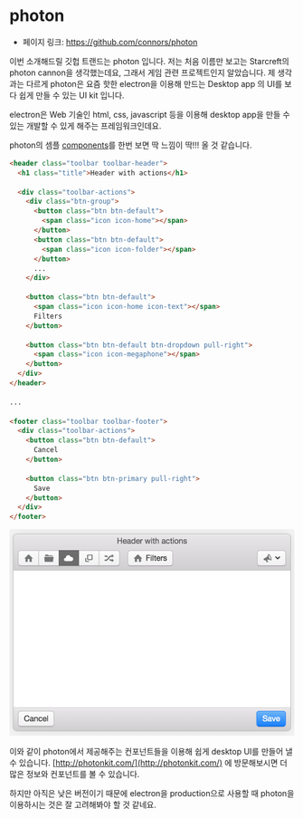# photon

- 페이지 링크: https://github.com/connors/photon

이번 소개해드릴 깃헙 트랜드는 photon 입니다. 저는 처음 이름만 보고는 Starcreft의 photon cannon을 생각했는데요, 그래서 게임 관련 프로젝트인지 알았습니다. 제 생각과는 다르게 photon은 요즘 핫한 electron을 이용해 만드는 Desktop app 의 UI를 보다 쉽게 만들 수 있는 UI kit 입니다.

electron은 Web 기술인 html, css, javascript 등을 이용해 desktop app을 만들 수 있는 개발할 수 있게 해주는 프레임워크인데요.

photon의 셈플 [components](http://photonkit.com/components/)를 한번 보면 딱 느낌이 딱!!! 올 것 같습니다.

``` html
<header class="toolbar toolbar-header">
  <h1 class="title">Header with actions</h1>

  <div class="toolbar-actions">
    <div class="btn-group">
      <button class="btn btn-default">
        <span class="icon icon-home"></span>
      </button>
      <button class="btn btn-default">
        <span class="icon icon-folder"></span>
      </button>
      ...
    </div>

    <button class="btn btn-default">
      <span class="icon icon-home icon-text"></span>
      Filters
    </button>

    <button class="btn btn-default btn-dropdown pull-right">
      <span class="icon icon-megaphone"></span>
    </button>
  </div>
</header>

...

<footer class="toolbar toolbar-footer">
  <div class="toolbar-actions">
    <button class="btn btn-default">
      Cancel
    </button>

    <button class="btn btn-primary pull-right">
      Save
    </button>
  </div>
</footer>
```

![이미지](../img/022-08.png)

이와 같이 photon에서 제공해주는 컨포넌트들을 이용해 쉽게 desktop UI를 만들어 낼 수 있습니다. [http://photonkit.com/](http://photonkit.com/) 에 방문해보시면 더 많은 정보와 컨포넌트를 볼 수 있습니다.

하지만 아직은 낮은 버전이기 때문에 electron을 production으로 사용할 때 photon을 이용하시는 것은 잘 고려해봐야 할 것 같네요.   

